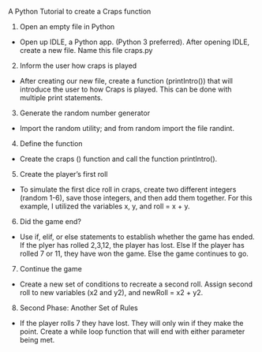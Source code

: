 A Python Tutorial to create a Craps function

1) Open an empty file in Python
- Open up IDLE, a Python app. (Python 3 preferred). After opening IDLE, create a new file. Name this file craps.py
2) Inform the user how craps is played
- After creating our new file, create a function (printIntro()) that will introduce the user to how Craps is played. This can be done with multiple print statements.

3) Generate the random number generator
- Import the random utility; and from random import the file randint.

4) Define the function
- Create the craps () function and call the function printIntro().

5) Create the player’s first roll
- To simulate the first dice roll in craps, create two different integers (random 1-6), save those integers, and then add them together. For this example, I utilized the variables x, y, and roll = x + y.

6) Did the game end?
- Use if, elif, or else statements to establish whether the game has ended. If the plyer has rolled 2,3,12, the player has lost. Else If the player has rolled 7 or 11, they have won the game. Else the game continues to go.

7) Continue the game
- Create a new set of conditions to recreate a second roll. Assign second roll to new variables (x2 and y2), and newRoll = x2 + y2.

8) Second Phase: Another Set of Rules
- If the player rolls 7 they have lost. They will only win if they make the point. Create a while loop function that will end with either parameter being met.
